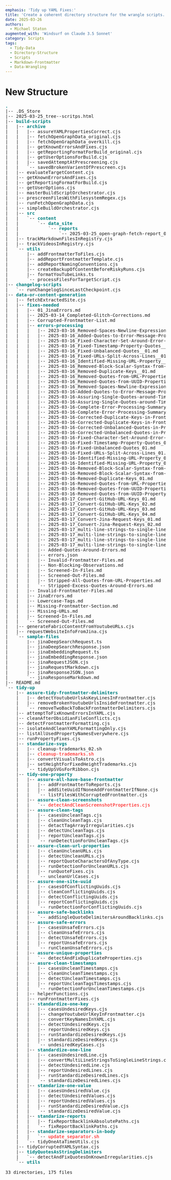 ```yaml
---
emphasis: 'Tidy up YAML Fixes:'
title: 'Create a coherent directory structure for the wrangle scripts.'
date: 2025-03-26
authors: 
  - Michael Staton
augmented_with: 'Windsurf on Claude 3.5 Sonnet'
category: Scripts
tags:
  - Tidy-Data
  - Directory-Structure
  - Scripts
  - Markdown-Frontmatter
  - Data-Wrangling
---
```


# New Structure
<pre>
<span style="font-weight:bold;color:teal;">.</span>
|-- .DS_Store
|-- 2025-03-25_tree--scritps.html
|-- <span style="font-weight:bold;color:teal;">build-scripts</span>
|   |-- <span style="font-weight:bold;color:teal;">archive</span>
|   |   |-- assureYAMLPropertiesCorrect.cjs
|   |   |-- fetchOpenGraphData_original.cjs
|   |   |-- fetchOpenGraphData_overkill.cjs
|   |   |-- getKnownErrorsAndFixes.cjs
|   |   |-- getReportingFormatForBuild_original.cjs
|   |   |-- getUserOptionsForBuild.cjs
|   |   |-- savedAttemptAtPrescreening.cjs
|   |   `-- savedBrokenVarientOfPrescreen.cjs
|   |-- evaluateTargetContent.cjs
|   |-- getKnownErrorsAndFixes.cjs
|   |-- getReportingFormatForBuild.cjs
|   |-- getUserOptions.cjs
|   |-- masterBuildScriptOrchestrator.cjs
|   |-- prescreenFilesWithFilesystemRegex.cjs
|   |-- runFetchOpenGraphData.cjs
|   |-- simpleBuildOrchestrator.cjs
|   |-- <span style="font-weight:bold;color:teal;">src</span>
|   |   `-- <span style="font-weight:bold;color:teal;">content</span>
|   |       `-- <span style="font-weight:bold;color:teal;">data_site</span>
|   |           `-- <span style="font-weight:bold;color:teal;">reports</span>
|   |               `-- 2025-03-25_open-graph-fetch-report_01.md
|   |-- trackMarkdownFilesInRegistry.cjs
|   |-- trackVideosInRegistry.cjs
|   `-- <span style="font-weight:bold;color:teal;">utils</span>
|       |-- addFrontmatterToFiles.cjs
|       |-- addReportFrontmatterTemplate.cjs
|       |-- addReportNamingConventions.cjs
|       |-- createBackupOfContentBeforeRiskyRuns.cjs
|       |-- formatYouTubeLinks.ts
|       `-- processFilesForTargetScript.cjs
|-- <span style="font-weight:bold;color:teal;">changelog-scripts</span>
|   `-- runChangelogSinceLastCheckpoint.cjs
|-- <span style="font-weight:bold;color:teal;">data-or-content-generation</span>
|   |-- fetchExtractedSite.cjs
|   |-- <span style="font-weight:bold;color:teal;">fixes-needed</span>
|   |   |-- 01_JinaErrors.md
|   |   |-- 2025-03-14_Completed-Glitch-Corrections.md
|   |   |-- Corrupted-Frontmatter-List.md
|   |   |-- <span style="font-weight:bold;color:teal;">errors-processing</span>
|   |   |   |-- 2023-03-16_Removed-Spaces-Newline-Expressions-from-Strings_01.md
|   |   |   |-- 2025-03-16_Added-Quotes-to-Error-Message-Properties__01.md
|   |   |   |-- 2025-03-16_Fixed-Character-Set-Around-Error-Messages__01.md
|   |   |   |-- 2025-03-16_Fixed-Timestamp-Property-Quotes__01.md
|   |   |   |-- 2025-03-16_Fixed-Unbalanced-Quotes__01.md
|   |   |   |-- 2025-03-16_Fixed-URLs-Split-Across-Lines__01.md
|   |   |   |-- 2025-03-16_Identified-Missing-URL-Property__01.md
|   |   |   |-- 2025-03-16_Removed-Block-Scalar-Syntax-from-Properties__01.md
|   |   |   |-- 2025-03-16_Removed-Duplicate-Keys__01.md
|   |   |   |-- 2025-03-16_Removed-Quotes-from-URL-Properties__01.md
|   |   |   |-- 2025-03-16_Removed-Quotes-from-UUID-Properties__01.md
|   |   |   |-- 2025-03-16_Removed-Spaces-Newline-Expressions-from-Strings_02.md
|   |   |   |-- 2025-03-16-Added-Quotes-to-Error-Message-Properties_01.md
|   |   |   |-- 2025-03-16-Assuring-Single-Quotes-around-Timestamps-01.md
|   |   |   |-- 2025-03-16-Assuring-Single-Quotes-around-Timestamps-02.md
|   |   |   |-- 2025-03-16-Complete-Error-Processing-Summary_01.md
|   |   |   |-- 2025-03-16-Complete-Error-Processing-Summary_02.md
|   |   |   |-- 2025-03-16-Corrected-Duplicate-Keys-in-Frontmatter_01.md
|   |   |   |-- 2025-03-16-Corrected-Duplicate-Keys-in-Frontmatter_02.md
|   |   |   |-- 2025-03-16-Corrected-Unbalanced-Quotes-in-Properties_01.md
|   |   |   |-- 2025-03-16-Corrected-Unbalanced-Quotes-in-Properties_02.md
|   |   |   |-- 2025-03-16-Fixed-Character-Set-Around-Error-Messages_01.md
|   |   |   |-- 2025-03-16-Fixed-Timestamp-Property-Quotes_01.md
|   |   |   |-- 2025-03-16-Fixed-Unbalanced-Quotes_01.md
|   |   |   |-- 2025-03-16-Fixed-URLs-Split-Across-Lines_01.md
|   |   |   |-- 2025-03-16-Identified-Missing-URL-Property_01.md
|   |   |   |-- 2025-03-16-Identified-Missing-URL-Property_02.md
|   |   |   |-- 2025-03-16-Removed-Block-Scalar-Syntax-from-Properties_01.md
|   |   |   |-- 2025-03-16-Removed-Block-Scalar-Syntax-from-Properties_02.md
|   |   |   |-- 2025-03-16-Removed-Duplicate-Keys_01.md
|   |   |   |-- 2025-03-16-Removed-Quotes-from-URL-Properties_01.md
|   |   |   |-- 2025-03-16-Removed-Quotes-from-UUID-Properties_01.md
|   |   |   |-- 2025-03-16-Removed-Quotes-from-UUID-Property_01.md
|   |   |   |-- 2025-03-17_Convert-GitHub-URL-Keys_01.md
|   |   |   |-- 2025-03-17_Convert-GitHub-URL-Keys_02.md
|   |   |   |-- 2025-03-17_Convert-GitHub-URL-Keys_03.md
|   |   |   |-- 2025-03-17_Convert-GitHub-URL-Keys_04.md
|   |   |   |-- 2025-03-17_Convert-Jina-Request-Keys_01.md
|   |   |   |-- 2025-03-17_Convert-Jina-Request-Keys_02.md
|   |   |   |-- 2025-03-17_multi-line-strings-to-single-line-strings_01.md
|   |   |   |-- 2025-03-17_multi-line-strings-to-single-line-strings_02.md
|   |   |   |-- 2025-03-17_multi-line-strings-to-single-line-strings_03.md
|   |   |   |-- 2025-03-17_multi-line-strings-to-single-line-strings_04.md
|   |   |   |-- Added-Quotes-Around-Errors.md
|   |   |   |-- errors.json
|   |   |   |-- Invalid-Frontmatter-Files.md
|   |   |   |-- Non-Blocking-Observations.md
|   |   |   |-- Screened-In-Files.md
|   |   |   |-- Screened-Out-Files.md
|   |   |   |-- Stripped-All-Quotes-from-URL-Properties.md
|   |   |   `-- Stripped-Excess-Quotes-Around-Errors.md
|   |   |-- Invalid-Frontmatter-Files.md
|   |   |-- JinaErrors.md
|   |   |-- Lowercase-Tags.md
|   |   |-- Missing-Frontmatter-Section.md
|   |   |-- Missing-URLs.md
|   |   |-- Screened-In-Files.md
|   |   `-- Screened-Out-Files.md
|   |-- generateFabricContentFromYoutubeURLs.cjs
|   |-- requestWebsiteInfoFromJina.cjs
|   `-- <span style="font-weight:bold;color:teal;">sample-files</span>
|       |-- jinaDeepSearchRequest.ts
|       |-- jinaDeepSearchResponse.json
|       |-- jinaEmbeddingRequest.ts
|       |-- jinaEmbeddingResponse.json
|       |-- jinaRequestJSON.cjs
|       |-- jinaRequestMarkdown.cjs
|       |-- jinaResponseJSON.json
|       `-- jinaResponseMarkdown.md
|-- README.md
`-- <span style="font-weight:bold;color:teal;">tidy-up</span>
    |-- <span style="font-weight:bold;color:teal;">assure-tidy-frontmatter-delimiters</span>
    |   |-- detectYoutubeUrlsAsKeyLinesInFrontmatter.cjs
    |   |-- removeBrokenYoutubeUrlsInsideFrontmatter.cjs
    |   `-- removeTwoBackToBackFrontmatterDelimiters.cjs
    |-- attemptToFixKnownErrorsInYAML.cjs
    |-- cleanAfterObsidianFileConflicts.cjs
    |-- detectFrontmatterFormatting.cjs
    |-- isolateAndCleanYAMLFormattingOnly.cjs
    |-- listAllUsedPropertyNamesEverywhere.cjs
    |-- runPropertyFixes.cjs
    |-- <span style="font-weight:bold;color:teal;">standarize-svgs</span>
    |   |-- cleanup-trademarks_02.sh
    |   |-- <span style="color:red;">cleanup-trademarks.sh</span>
    |   |-- convertVisualsToAstro.cjs
    |   |-- setHeightForFixedHeightTrademarks.cjs
    |   `-- tidyUpSVGsForRibbon.cjs
    |-- <span style="font-weight:bold;color:teal;">tidy-one-property</span>
    |   |-- <span style="font-weight:bold;color:teal;">assure-all-have-base-frontmatter</span>
    |   |   |-- addFrontmatterToReports.cjs
    |   |   |-- addSiteUuidIfNoneAddFrontmatterIfNone.cjs
    |   |   `-- listFilesWithCorruptedFrontmatter.cjs
    |   |-- <span style="font-weight:bold;color:teal;">assure-clean-screenshots</span>
    |   |   `-- <span style="color:red;">detectAndCleanScreenshotProperties.cjs</span>
    |   |-- <span style="font-weight:bold;color:teal;">assure-clean-tags</span>
    |   |   |-- casesUncleanTags.cjs
    |   |   |-- cleanUncleanTags.cjs
    |   |   |-- detactTagArrayIrregularities.cjs
    |   |   |-- detectUncleanTags.cjs
    |   |   |-- reportUncleanTags.cjs
    |   |   `-- runDetectionForUncleanTags.cjs
    |   |-- <span style="font-weight:bold;color:teal;">assure-clean-url-properties</span>
    |   |   |-- cleanUncleanURLs.cjs
    |   |   |-- detectUncleanURLs.cjs
    |   |   |-- reportQuoteCharactersOfAnyType.cjs
    |   |   |-- runDetectionForUncleanURLs.cjs
    |   |   |-- runQuoteFixes.cjs
    |   |   `-- uncleanUrlCases.cjs
    |   |-- <span style="font-weight:bold;color:teal;">assure-one-site-uuid</span>
    |   |   |-- casesOfConflictingUuids.cjs
    |   |   |-- cleanConflictingUuids.cjs
    |   |   |-- detectConflictingUuids.cjs
    |   |   |-- reportConflictingUuids.cjs
    |   |   `-- runDetectionForConflictingUuids.cjs
    |   |-- <span style="font-weight:bold;color:teal;">assure-safe-backlinks</span>
    |   |   `-- addSingleQuoteDelimitersAroundBacklinks.cjs
    |   |-- <span style="font-weight:bold;color:teal;">assure-safe-errors</span>
    |   |   |-- casesUnsafeErrors.cjs
    |   |   |-- cleanUnsafeErrors.cjs
    |   |   |-- detectUnsafeErrors.cjs
    |   |   |-- reportUnsafeErrors.cjs
    |   |   `-- runCleanUnsafeErrors.cjs
    |   |-- <span style="font-weight:bold;color:teal;">assure-unique-properties</span>
    |   |   `-- detectAndFixDuplicateProperties.cjs
    |   |-- <span style="font-weight:bold;color:teal;">asure-clean-timestamps</span>
    |   |   |-- casesUncleanTimestamps.cjs
    |   |   |-- cleanUncleanTimestamps.cjs
    |   |   |-- detectUncleanTimestamps.cjs
    |   |   |-- reportUncleanTagsTimestamps.cjs
    |   |   `-- runDetectionForUncleanTimestamps.cjs
    |   |-- helperFunctions.cjs
    |   |-- runFrontmatterFixes.cjs
    |   |-- <span style="font-weight:bold;color:teal;">standardize-one-key</span>
    |   |   |-- casesUndesiredKeys.cjs
    |   |   |-- changeYoutubeUrlKeyInFrontmatter.cjs
    |   |   |-- convertKeyNamesInYAML.cjs
    |   |   |-- detectUndesiredKeys.cjs
    |   |   |-- reportUndesiredKeys.cjs
    |   |   |-- runStandardizeDesiredKeys.cjs
    |   |   |-- standardizeDesiredKeys.cjs
    |   |   `-- undesiredKeyCases.cjs
    |   |-- <span style="font-weight:bold;color:teal;">standardize-one-line</span>
    |   |   |-- casesUndesiredLine.cjs
    |   |   |-- convertMultiLineStringsToSingleLineStrings.cjs
    |   |   |-- detectUndesiredLine.cjs
    |   |   |-- reportUndesiredLines.cjs
    |   |   |-- runStandardizeDesiredLines.cjs
    |   |   `-- standardizeDesiredLines.cjs
    |   |-- <span style="font-weight:bold;color:teal;">standarize-one-value</span>
    |   |   |-- casesUndesiredValue.cjs
    |   |   |-- detectUndesiredValues.cjs
    |   |   |-- reportUndesiredValues.cjs
    |   |   |-- runStandardizeDesiredValue.cjs
    |   |   `-- standardizeDesiredValue.cjs
    |   |-- <span style="font-weight:bold;color:teal;">standarize-reports</span>
    |   |   |-- fixReportBacklinkAbsolutePaths.cjs
    |   |   `-- fixReportBacklinkPaths.cjs
    |   |-- <span style="font-weight:bold;color:teal;">standarize-separators-in-body</span>
    |   |   `-- <span style="color:red;">update_separator.sh</span>
    |   `-- tidyOneAtaTimeUtils.cjs
    |-- tidyCorruptedYAMLSyntax.cjs
    |-- <span style="font-weight:bold;color:teal;">tidyQuotesAsStringDelimiters</span>
    |   `-- detectAndFixQuotesOnKnownIrregularities.cjs
    `-- <span style="font-weight:bold;color:teal;">utils</span>

33 directories, 175 files
</pre>